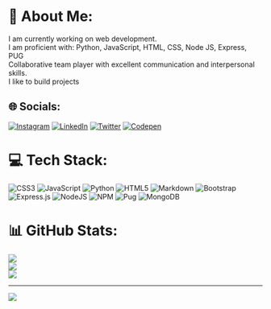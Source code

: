 # 💫 About Me:
I am currently working on web development. <br>I am proficient with: Python, JavaScript, HTML, CSS, Node JS, Express, PUG<br>Collaborative team player with excellent communication and interpersonal skills.<br>I like to build projects


## 🌐 Socials:
[![Instagram](https://img.shields.io/badge/Instagram-%23E4405F.svg?logo=Instagram&logoColor=white)](https://instagram.com/@theamankumarverma) [![LinkedIn](https://img.shields.io/badge/LinkedIn-%230077B5.svg?logo=linkedin&logoColor=white)](https://linkedin.com/in/aman-kumar-verma-/) [![Twitter](https://img.shields.io/badge/Twitter-%231DA1F2.svg?logo=Twitter&logoColor=white)](https://twitter.com/@_amankumarverma) [![Codepen](https://img.shields.io/badge/Codepen-000000?style=for-the-badge&logo=codepen&logoColor=white)](https://codepen.io/@sciencian) 

# 💻 Tech Stack:
![CSS3](https://img.shields.io/badge/css3-%231572B6.svg?style=for-the-badge&logo=css3&logoColor=white) ![JavaScript](https://img.shields.io/badge/javascript-%23323330.svg?style=for-the-badge&logo=javascript&logoColor=%23F7DF1E) ![Python](https://img.shields.io/badge/python-3670A0?style=for-the-badge&logo=python&logoColor=ffdd54) ![HTML5](https://img.shields.io/badge/html5-%23E34F26.svg?style=for-the-badge&logo=html5&logoColor=white) ![Markdown](https://img.shields.io/badge/markdown-%23000000.svg?style=for-the-badge&logo=markdown&logoColor=white) ![Bootstrap](https://img.shields.io/badge/bootstrap-%23563D7C.svg?style=for-the-badge&logo=bootstrap&logoColor=white) ![Express.js](https://img.shields.io/badge/express.js-%23404d59.svg?style=for-the-badge&logo=express&logoColor=%2361DAFB) ![NodeJS](https://img.shields.io/badge/node.js-6DA55F?style=for-the-badge&logo=node.js&logoColor=white) ![NPM](https://img.shields.io/badge/NPM-%23000000.svg?style=for-the-badge&logo=npm&logoColor=white) ![Pug](https://img.shields.io/badge/Pug-FFF?style=for-the-badge&logo=pug&logoColor=A86454) ![MongoDB](https://img.shields.io/badge/MongoDB-%234ea94b.svg?style=for-the-badge&logo=mongodb&logoColor=white)
# 📊 GitHub Stats:
![](https://github-readme-stats.vercel.app/api?username=isamanverma&theme=dark&hide_border=false&include_all_commits=false&count_private=false)<br/>
![](https://github-readme-streak-stats.herokuapp.com/?user=isamanverma&theme=dark&hide_border=false)<br/>
![](https://github-readme-stats.vercel.app/api/top-langs/?username=isamanverma&theme=dark&hide_border=false&include_all_commits=false&count_private=false&layout=compact)

---
[![](https://visitcount.itsvg.in/api?id=isamanverma&icon=0&color=1)](https://visitcount.itsvg.in)

<!-- Proudly created with GPRM ( https://gprm.itsvg.in ) -->
<!--
**isamanverma/isamanverma** is a ✨ _special_ ✨ repository because its `README.md` (this file) appears on your GitHub profile.

Here are some ideas to get you started:

- 🔭 I’m currently working on ...
- 🌱 I’m currently learning ...
- 👯 I’m looking to collaborate on ...
- 🤔 I’m looking for help with ...
- 💬 Ask me about ...
- 📫 How to reach me: ...
- 😄 Pronouns: ...
- ⚡ Fun fact: ...
-->
